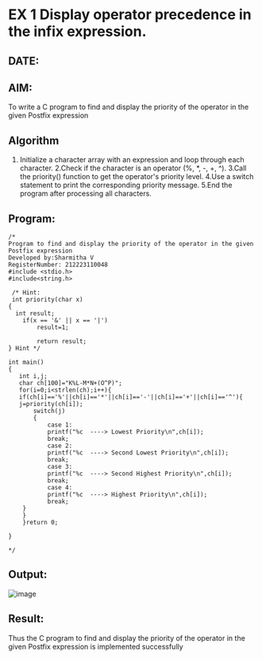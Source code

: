 # EX 1 Display operator precedence in the infix expression.
## DATE:
## AIM:
To write a C program to find and display the priority of the operator in the given Postfix expression

## Algorithm
1. Initialize a character array with an expression and loop through each character.
2.Check if the character is an operator (%, *, -, +, ^).
3.Call the priority() function to get the operator's priority level.
4.Use a switch statement to print the corresponding priority message.
5.End the program after processing all characters. 

## Program:
```
/*
Program to find and display the priority of the operator in the given Postfix expression
Developed by:Sharmitha V
RegisterNumber: 212223110048
#include <stdio.h>
#include<string.h>

 /* Hint:
 int priority(char x)
{
  int result;
    if(x == '&' || x == '|')
        result=1;
        
        return result;
} Hint */

int main()
{
   int i,j;
   char ch[100]="K%L-M*N+(O^P)";
   for(i=0;i<strlen(ch);i++){
   if(ch[i]=='%'||ch[i]=='*'||ch[i]=='-'||ch[i]=='+'||ch[i]=='^'){
   j=priority(ch[i]);
       switch(j)
       {
           case 1:
           printf("%c  ----> Lowest Priority\n",ch[i]);
           break;
           case 2:
           printf("%c  ----> Second Lowest Priority\n",ch[i]);
           break;
           case 3:
           printf("%c  ----> Second Highest Priority\n",ch[i]);
           break;
           case 4:
           printf("%c  ----> Highest Priority\n",ch[i]);
           break;
    }
    }
    }return 0;
   
}
   
*/
```

## Output:

![image](https://github.com/user-attachments/assets/ed31f038-b234-4b4b-8540-2b1ac75d4538)


## Result:
Thus the C program to find and display the priority of the operator in the given Postfix expression is implemented successfully
